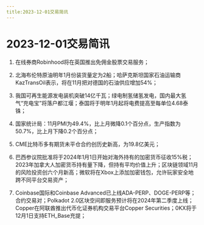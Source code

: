 ```yaml
---
title:2023-12-01交易简讯
---
```

# 2023-12-01交易简讯
1. 在线券商Robinhood将在英国推出免佣金股票交易服务；

2. 北海布伦特原油明年1月份装货量定为2船；哈萨克斯坦国家石油运输商KazTransOil表示，将在11月把对德国的石油供应增加54%；

3. 我国可再生能源发电装机突破14亿千瓦；绿电制氢储氢发电，国内最大氢气“充电宝”将落户都江堰；泰国将于明年1月起将电费提高至每单位4.68泰铢；

4. 国家统计局：11月PMI为49.4%，比上月微降0.1个百分点，生产指数为50.7%，比上月下降0.2个百分点；

5. CME比特币多有期货未平仓合约创历史新高，为19.8亿美元；

6. 巴西参议院批准将于2024年1月1日开始对海外持有的加密货币征收15%税；2023年加拿大人加密货币持有量下降，但持有平均价值上升；区块链领域11月的风险投资创六个月新高；微软将在Xbox上添加加密钱包，允许玩家安全地跨不同平台交易资产；

7. Coinbase国际和Coinbase Advanced已上线ADA-PERP、DOGE-PERP等；合约交易对；Polkadot 2.0区块空间即服务预计将在2024年第二季度上线；Copper在阿联酋推出代币化证券机构交易平台Copper Securities；0KX将于12月1日支持ETH_Base充提；